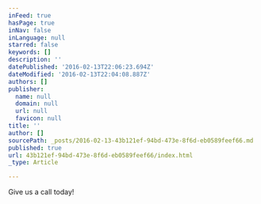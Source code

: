 ```yaml
---
inFeed: true
hasPage: true
inNav: false
inLanguage: null
starred: false
keywords: []
description: ''
datePublished: '2016-02-13T22:06:23.694Z'
dateModified: '2016-02-13T22:04:08.887Z'
authors: []
publisher:
  name: null
  domain: null
  url: null
  favicon: null
title: ''
author: []
sourcePath: _posts/2016-02-13-43b121ef-94bd-473e-8f6d-eb0589feef66.md
published: true
url: 43b121ef-94bd-473e-8f6d-eb0589feef66/index.html
_type: Article

---
```

Give us a call today!